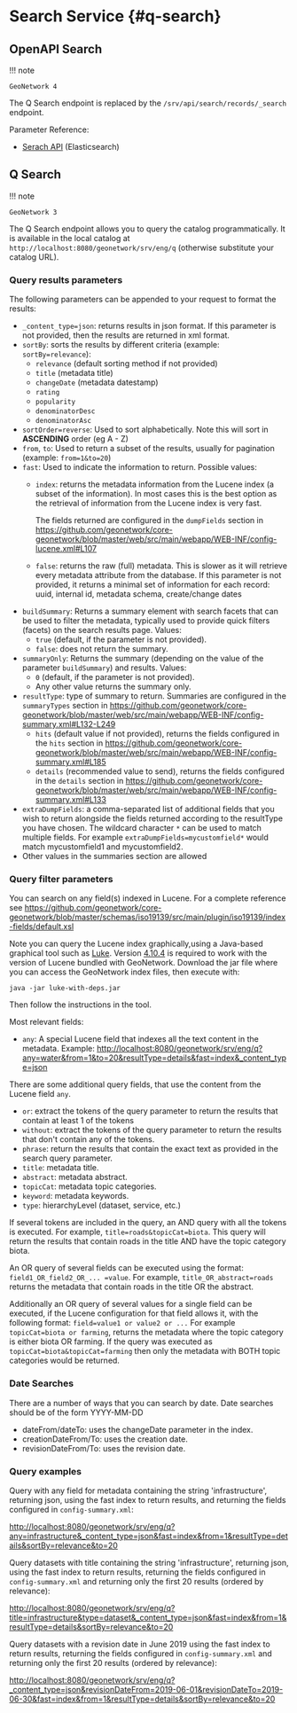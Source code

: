 # Search Service {#q-search}

## OpenAPI Search

!!! note

    GeoNetwork 4


The Q Search endpoint is replaced by the ``/srv/api/search/records/_search`` endpoint.

Parameter Reference:

-   [Serach API](https://www.elastic.co/guide/en/elasticsearch/reference/current/search-search.html) (Elasticsearch)

## Q Search

!!! note

    GeoNetwork 3


The Q Search endpoint allows you to query the catalog programmatically. It is available in the local catalog at `http://localhost:8080/geonetwork/srv/eng/q` (otherwise substitute your catalog URL).

### Query results parameters

The following parameters can be appended to your request to format the results:

-   `_content_type=json`: returns results in json format. If this parameter is not provided, then the results are returned in xml format.
-   `sortBy`: sorts the results by different criteria (example: `sortBy=relevance`):
    -   `relevance` (default sorting method if not provided)
    -   `title` (metadata title)
    -   `changeDate` (metadata datestamp)
    -   `rating`
    -   `popularity`
    -   `denominatorDesc`
    -   `denominatorAsc`
-   `sortOrder=reverse`: Used to sort alphabetically. Note this will sort in **ASCENDING** order (eg A - Z)
-   `from`, `to`: Used to return a subset of the results, usually for pagination (example: `from=1&to=20`)
-   `fast`: Used to indicate the information to return. Possible values:
    -   `index`: returns the metadata information from the Lucene index (a subset of the information). In most cases this is the best option as the retrieval of information from the Lucene index is very fast.

        The fields returned are configured in the `dumpFields` section in <https://github.com/geonetwork/core-geonetwork/blob/master/web/src/main/webapp/WEB-INF/config-lucene.xml#L107>

    -   `false`: returns the raw (full) metadata. This is slower as it will retrieve every metadata attribute from the database. If this parameter is not provided, it returns a minimal set of information for each record: uuid, internal id, metadata schema, create/change dates
-   `buildSummary`: Returns a summary element with search facets that can be used to filter the metadata, typically used to provide quick filters (facets) on the search results page. Values:
    -   `true` (default, if the parameter is not provided).
    -   `false`: does not return the summary.
-   `summaryOnly`: Returns the summary (depending on the value of the parameter `buildSummary`) and results. Values:
    -   `0` (default, if the parameter is not provided).
    -   Any other value returns the summary only.
-   `resultType`: type of summary to return. Summaries are configured in the `summaryTypes` section in <https://github.com/geonetwork/core-geonetwork/blob/master/web/src/main/webapp/WEB-INF/config-summary.xml#L132-L249>
    -   `hits` (default value if not provided), returns the fields configured in the `hits` section in <https://github.com/geonetwork/core-geonetwork/blob/master/web/src/main/webapp/WEB-INF/config-summary.xml#L185>
    -   `details` (recommended value to send), returns the fields configured in the `details` section in <https://github.com/geonetwork/core-geonetwork/blob/master/web/src/main/webapp/WEB-INF/config-summary.xml#L133>
-   `extraDumpFields`: a comma-separated list of additional fields that you wish to return alongside the fields returned according to the resultType you have chosen. The wildcard character `*` can be used to match multiple fields. For example `extraDumpFields=mycustomfield*` would match mycustomfield1 and mycustomfield2.
-   Other values in the summaries section are allowed

### Query filter parameters

You can search on any field(s) indexed in Lucene. For a complete reference see <https://github.com/geonetwork/core-geonetwork/blob/master/schemas/iso19139/src/main/plugin/iso19139/index-fields/default.xsl>

Note you can query the Lucene index graphically,using a Java-based graphical tool such as [Luke](https://github.com/DmitryKey/luke). Version [4.10.4](https://github.com/DmitryKey/luke/releases/tag/luke-4.10.4.1/) is required to work with the version of Lucene bundled with GeoNetwork. Download the jar file where you can access the GeoNetwork index files, then execute with:

`java -jar luke-with-deps.jar`

Then follow the instructions in the tool.

Most relevant fields:

-   `any`: A special Lucene field that indexes all the text content in the metadata. Example: <http://localhost:8080/geonetwork/srv/eng/q?any=water&from=1&to=20&resultType=details&fast=index&_content_type=json>

There are some additional query fields, that use the content from the Lucene field `any`.

-   `or`: extract the tokens of the query parameter to return the results that contain at least 1 of the tokens
-   `without`: extract the tokens of the query parameter to return the results that don't contain any of the tokens.
-   `phrase`: return the results that contain the exact text as provided in the search query parameter.
-   `title`: metadata title.
-   `abstract`: metadata abstract.
-   `topicCat`: metadata topic categories.
-   `keyword`: metadata keywords.
-   `type`: hierarchyLevel (dataset, service, etc.)

If several tokens are included in the query, an AND query with all the tokens is executed. For example, `title=roads&topicCat=biota`. This query will return the results that contain roads in the title AND have the topic category biota.

An OR query of several fields can be executed using the format: `field1_OR_field2_OR_... =value`. For example, `title_OR_abstract=roads` returns the metadata that contain roads in the title OR the abstract.

Additionally an OR query of several values for a single field can be executed, if the Lucene configuration for that field allows it, with the following format: `field=value1 or value2 or ...` For example `topicCat=biota or farming`, returns the metadata where the topic category is either biota OR farming. If the query was executed as `topicCat=biota&topicCat=farming` then only the metadata with BOTH topic categories would be returned.

### Date Searches

There are a number of ways that you can search by date. Date searches should be of the form YYYY-MM-DD

-   dateFrom/dateTo: uses the changeDate parameter in the index.
-   creationDateFrom/To: uses the creation date.
-   revisionDateFrom/To: uses the revision date.

### Query examples

Query with any field for metadata containing the string 'infrastructure', returning json, using the fast index to return results, and returning the fields configured in `config-summary.xml`:

<http://localhost:8080/geonetwork/srv/eng/q?any=infrastructure&_content_type=json&fast=index&from=1&resultType=details&sortBy=relevance&to=20>

Query datasets with title containing the string 'infrastructure', returning json, using the fast index to return results, returning the fields configured in `config-summary.xml` and returning only the first 20 results (ordered by relevance):

<http://localhost:8080/geonetwork/srv/eng/q?title=infrastructure&type=dataset&_content_type=json&fast=index&from=1&resultType=details&sortBy=relevance&to=20>

Query datasets with a revision date in June 2019 using the fast index to return results, returning the fields configured in `config-summary.xml` and returning only the first 20 results (ordered by relevance):

<http://localhost:8080/geonetwork/srv/eng/q?_content_type=json&revisionDateFrom=2019-06-01&revisionDateTo=2019-06-30&fast=index&from=1&resultType=details&sortBy=relevance&to=20>
